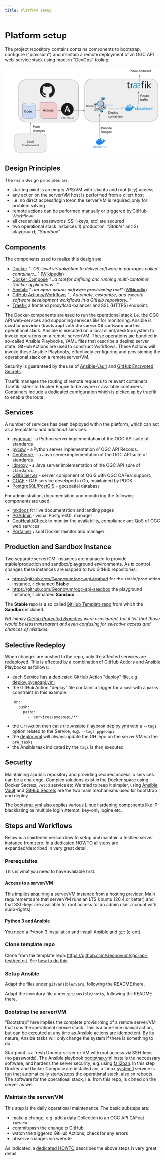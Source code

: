 ```yaml
---
title: Platform setup
---
```


# Platform setup

The project repository contains contains components to bootstrap, configure ("provision") and maintain a remote
deployment of an OGC API web-service stack using modern "DevOps" tooling.

![Schematic overview of the platform](../images/schema.png)

## Design Principles

The main design principles are:

* starting point is an empty VPS/VM with Ubuntu and root (key) access
* any action on the server/VM host is performed from a client host
* i.e. no direct access/login to/on the server/VM is required, only for problem solving
* remote actions can be performed manually or triggered by GitHub Workflows
* all credentials (passwords, SSH-keys, etc) are secured 
* two operational stack instances 1) production, *"Stable"* and 2) playground, *"Sandbox"*

## Components

The components used to realize this design are:

* [Docker](https://www.docker.com/) *"...OS-level virtualization to deliver software in packages called containers..."* ([Wikipedia](https://en.wikipedia.org/wiki/Docker_(software)))
* [Docker Compose](https://docs.docker.com/compose) *"...a tool for defining and running multi-container Docker applications..."*
* [Ansible](https://www.ansible.com/) *"...an open-source software provisioning tool"* ([Wikipedia](https://en.wikipedia.org/wiki/Ansible_(software)))
* [GitHub Actions/Workflows](https://docs.github.com/en/actions) *"...Automate, customize, and execute software development workflows in a GitHub repository..."*
* [Traefik](https://traefik.io/) a frontend proxy/load-balancer and SSL (HTTPS) endpoint.

The Docker-components are used to run the operational stack, i.e. the OGC API web-services and supporting services like for monitoring. 
Ansible is used to provision (bootstrap)  both the server OS-software
and the operational stack. Ansible is executed on a local client/desktop system to invoke operations on a remote server/VM.
These operations are bundled in so-called Ansible Playbooks, YAML files that describe a desired server state.
GitHub Actions are used to construct Workflows. These Actions will invoke these Ansible Playbooks, effectively configuring
and provisioning the operational stack on a remote server/VM. 
                    
Security is guaranteed by the use of [Ansible-Vault](https://docs.ansible.com/ansible/latest/user_guide/vault.html) 
and [GitHub Encrypted Secrets](https://docs.github.com/en/actions/reference/encrypted-secrets).

Traefik manages the routing of remote requests to relevant containers. Traefik listens to Docker Engine to be aware of available containers. Containers include a dedicated configuration which is picked up by traefik to enable the route. 

## Services

A number of services has been deployed within the platform, which can act as a template to add additional services. 

* [pygeoapi](https://pygeoapi.io/) - a Python server implementation of the OGC API suite of standards.
* [pycsw](https://pycsw.org/) - a Python server implementation of  OGC API Records.
* [GeoServer](http://geoserver.org/) - a Java server implementation of the OGC API suite of standards.
* [ldproxy](https://interactive-instruments.github.io/ldproxy/) - a Java server implementation of the OGC API suite of standards.
* [QGIS Server](https://www.qgis.org/) - server component of QGIS with OGC OAFeat support.
* [GOAF](https://www.github.com/pdok/goaf) - OAF service developed in Go, maintained by PDOK.
* [PostgreSQL/PostGIS](https://postgis.net) - geospatial database

For administration, documentation and monitoring the following components are used:

* [mkdocs](https://www.mkdocs.org/) for live documentation and landing pages
* [PGAdmin](https://www.pgadmin.org/) - visual PostgreSQL manager  
* [GeoHealthCheck](https://geohealthcheck.org) to monitor the availability, compliance and QoS of OGC web services
* [Portainer](https://www.portainer.io/) visual Docker monitor and manager

## Production and Sandbox Instance

Two separate server/CM-instances are managed to provide stable/production and 
sandbox/playground environments. As to control changes these instances are mapped to two GitHub repositories:

* https://github.com/Geonovum/ogc-api-testbed for the stable/production instance, nicknamed **Stable**
* https://github.com/Geonovum/ogc-api-sandbox the playground instance, nicknamed **Sandbox**

The **Stable** repo is a so called [GitHub Template repo](https://docs.github.com/en/github/creating-cloning-and-archiving-repositories/creating-a-repository-on-github/creating-a-template-repository) 
from which the **Sandbox** is cloned.
 
*NB initally [GitHub Protected Branches](https://docs.github.com/en/github/administering-a-repository/defining-the-mergeability-of-pull-requests/about-protected-branches) were considered, but*
*it felt that those would be less transparent and even confusing for selective access and chances of mistakes.*

## Selective Redeploy

When changes are pushed to the repo, only the affected services are redeployed.
This is effected by a combination of GitHub Actions and Ansible Playbooks as follows:

* each Service has a dedicated GitHub Action "deploy" file, e.g. [deploy.pygeoapi.yml](https://github.com/Geonovum/ogc-api-testbed/tree/main/.github/workflows/deploy.pygeoapi.yml)
* the GitHub Action "deploy" file contains a trigger for a `push` with a `paths` constraint, in this example:

```  
    on:
      push:
        paths:
          - 'services/pygeoapi/**'
``` 

* the GH Action then calls the Ansible Playbook [deploy.yml](https://github.com/Geonovum/ogc-api-testbed/tree/main/ansible/deploy.yml) with a `--tags` option related to the Service, e.g. `--tags pygeoapi`
* the [deploy.yml](https://github.com/Geonovum/ogc-api-testbed/tree/main/ansible/deploy.yml) will always update the GH repo on the server VM via the `pre_tasks`
* the Ansible task indicated by the `tags` is then executed

## Security

Maintaining a public repository and providing secured access to services can be a challenge.
Complex solutions exist in the Docker space using Docker Secrets, `/etcd` service etc
We tried to keep it simpler, using [Ansible Vault](https://docs.ansible.com/ansible/latest/user_guide/vault.html) 
and [GitHub Secrets](https://dev.to/n3wt0n/how-secrets-work-in-github-and-how-to-manage-them-p4o) are the two main
mechanisms used for bootstrap and deploy.

The [bootstrap.yml](https://github.com/Geonovum/ogc-api-testbed/blob/main/ansible/bootstrap.yml) also applies various Linux hardening components like
IP-blacklisting on multiple login attempt, key-only logine etc.

## Steps and Workflows

Below is a shortened version how 
to setup and maintain a testbed server instance from zero.
In a [dedicated HOWTO](/howto/howto_platform/) 
all steps are expanded/described in very great detail.

### Prerequisites

This is what you need to have available first.

#### Access to a server/VM
This implies acquiring a server/VM instance from a hosting provider.
Main requirements are that server/VM runs an LTS Ubuntu (20.4 or better) and that SSL-keys are available for root access 
(or an admin user account with sudo-rights).

#### Python 3 and Ansible
You need a Python 3 installation and install Ansible and `git` (client).

### Clone template repo

Clone from the template repo: https://github.com/Geonovum/ogc-api-testbed.git.
See [how to do this](https://docs.github.com/en/github/creating-cloning-and-archiving-repositories/creating-a-repository-on-github/creating-a-repository-from-a-template).

### Setup Ansible

Adapt the files under `git/ansible/vars`, following the README there.

Adapt the inventory file under `git/ansible/hosts`, following the README there.

### Bootstrap the server/VM
"Bootstrap" here implies the complete provisioning of a remote server/VM that runs the operational service stack.
This is a one-time manual action, but can be executed at any time as Ansible actions are idempotent.
By its nature, Ansible tasks will only change the system if there is something to do.

Startpoint is a fresh Ubuntu-server or VM with root access via SSH-keys (no passwords).
The Ansible playbook [bootstrap.yml](https://github.com/Geonovum/ogc-api-testbed/tree/main/ansible/bootstrap.yml) installs the neccessary software, and hardens
the server security, e.g. using [fail2ban](https://www.fail2ban.org/).
In this step Docker and Docker Compose are installed and a Linux [systemd](https://en.wikipedia.org/wiki/Systemd) service is run
that automatically starts/stops the operational stack, also on reboots.
The software for the operational stack, i.e. from this repo, is cloned on the server as well.

### Maintain the server/VM
This step is the daily operational maintenance. 
The basic substeps are:

* make a change, e.g. add a data Collection to an OGC API OAFeat service
* commit/push the change to GitHub
* watch the triggered GitHub Actions, check for any errors
* observe changes via website

As indicated, a [dedicated HOWTO](/howto/howto_platform/) describes the above steps in very great detail.
